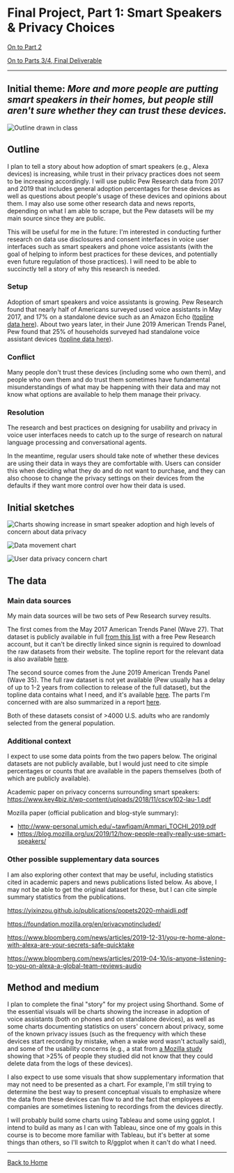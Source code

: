 # Final Project, Part 1: Smart Speakers & Privacy Choices

[On to Part 2](https://sarahpearman.github.io/data-stories/final-project-part2.html)

[On to Parts 3/4, Final Deliverable](https://sarahpearman.github.io/data-stories/final-project-main.html)

---

## Initial theme: *More and more people are putting smart speakers in their homes, but people still aren't sure whether they can trust these devices.*

![Outline drawn in class](https://raw.githubusercontent.com/sarahpearman/data-stories/master/sketches/story.jpg)

## Outline

I plan to tell a story about how adoption of smart speakers (e.g., Alexa devices) is increasing, while trust in their privacy practices does not seem to be increasing accordingly. I will use public Pew Research data from 2017 and 2019 that includes general adoption percentages for these devices as well as questions about people's usage of these devices and opinions about them. I may also use some other research data and news reports, depending on what I am able to scrape, but the Pew datasets will be my main source since they are public.

This will be useful for me in the future: I'm interested in conducting further research on data use disclosures and consent interfaces in voice user interfaces such as smart speakers and phone voice assistants (with the goal of helping to inform best practices for these devices, and potentially even future regulation of those practices). I will need to be able to succinctly tell a story of why this research is needed.

### Setup

Adoption of smart speakers and voice assistants is growing. Pew Research found that nearly half of Americans surveyed used voice assistants in May 2017, and 17% on a standalone device such as an Amazon Echo ([topline data here](https://www.pewresearch.org/wp-content/uploads/2017/12/voice-assistants-TOPLINE-and-METHODOLOGY-FINAL-COPY-EDITED.pdf)). About two years later, in their June 2019 American Trends Panel, Pew found that 25% of households surveyed had standalone voice assistant devices ([topline data here](https://www.pewresearch.org/wp-content/uploads/2019/11/FT_19.11.21_SmartSpeaker_methods-topline-final-11.21.pdf)).

### Conflict

Many people don't trust these devices (including some who own them), and people who own them and do trust them sometimes have fundamental misunderstandings of what may be happening with their data and may not know what options are available to help them manage their privacy.

### Resolution

The research and best practices on designing for usability and privacy in voice user interfaces needs to catch up to the surge of research on natural language processing and conversational agents. 

In the meantime, regular users should take note of whether these devices are using their data in ways they are comfortable with. Users can consider this when deciding what they do and do not want to purchase, and they can also choose to change the privacy settings on their devices from the defaults if they want more control over how their data is used.

## Initial sketches

![Charts showing increase in smart speaker adoption and high levels of concern about data privacy](https://raw.githubusercontent.com/sarahpearman/data-stories/master/sketches/pies.jpg)

![Data movement chart](https://raw.githubusercontent.com/sarahpearman/data-stories/master/sketches/data-movement.jpg)

![User data privacy concern chart](https://raw.githubusercontent.com/sarahpearman/data-stories/master/sketches/concern.jpg)


## The data

### Main data sources

My main data sources will be two sets of Pew Research survey results.

The first comes from the May 2017 American Trends Panel (Wave 27). That dataset is publicly available in full [from this list](https://www.pewresearch.org/internet/datasets/) with a free Pew Research account, but it can't be directly linked since signin is required to download the raw datasets from their website. The topline report for the relevant data is also available [here](https://www.pewresearch.org/wp-content/uploads/2017/12/voice-assistants-TOPLINE-and-METHODOLOGY-FINAL-COPY-EDITED.pdf).

The second source comes from the June 2019 American Trends Panel (Wave 35). The full raw dataset is not yet available (Pew usually has a delay of up to 1-2 years from collection to release of the full dataset), but the topline data contains what I need, and it's available [here](https://www.pewresearch.org/wp-content/uploads/2019/11/FT_19.11.21_SmartSpeaker_methods-topline-final-11.21.pdf). The parts I'm concerned with are also summarized in a report [here](https://www.pewresearch.org/fact-tank/2019/11/21/5-things-to-know-about-americans-and-their-smart-speakers/).

Both of these datasets consist of >4000 U.S. adults who are randomly selected from the general population.

### Additional context

I expect to use some data points from the two papers below. The original datasets are not publicly available, but I would just need to cite simple percentages or counts that are available in the papers themselves (both of which are publicly available).

Academic paper on privacy concerns surrounding smart speakers: https://www.key4biz.it/wp-content/uploads/2018/11/cscw102-lau-1.pdf

Mozilla paper (official publication and blog-style summary):
* http://www-personal.umich.edu/~tawfiqam/Ammari_TOCHI_2019.pdf
* https://blog.mozilla.org/ux/2019/12/how-people-really-really-use-smart-speakers/

### Other possible supplementary data sources

I am also exploring other context that may be useful, including statistics cited in academic papers and news publications listed below. As above, I may not be able to get the original dataset for these, but I can cite simple summary statistics from the publications.

https://yixinzou.github.io/publications/popets2020-mhaidli.pdf

https://foundation.mozilla.org/en/privacynotincluded/

https://www.bloomberg.com/news/articles/2019-12-31/you-re-home-alone-with-alexa-are-your-secrets-safe-quicktake

https://www.bloomberg.com/news/articles/2019-04-10/is-anyone-listening-to-you-on-alexa-a-global-team-reviews-audio


## Method and medium

I plan to complete the final "story" for my project using Shorthand. Some of the essential visuals will be charts showing the increase in adoption of voice assistants (both on phones and on standalone devices), as well as some charts documenting statistics on users' concern about privacy, some of the known privacy issues (such as the frequency with which these devices start recording by mistake, when a wake word wasn't actually said), and some of the usability concerns (e.g., a stat from [a Mozilla study](https://blog.mozilla.org/ux/2019/12/how-people-really-really-use-smart-speakers/) showing that >25% of people they studied did not know that they could delete data from the logs of these devices).

I also expect to use some visuals that show supplementary information that may not need to be presented as a chart. For example, I'm still trying to determine the best way to present conceptual visuals to emphasize where the data from these devices can flow to and the fact that employees at companies are sometimes listening to recordings from the devices directly.

I will probably build some charts using Tableau and some using ggplot. I intend to build as many as I can with Tableau, since one of my goals in this course is to become more familiar with Tableau, but it's better at some things than others, so I'll switch to R/ggplot when it can't do what I need.

---

[Back to Home](https://sarahpearman.github.io/data-stories/)
